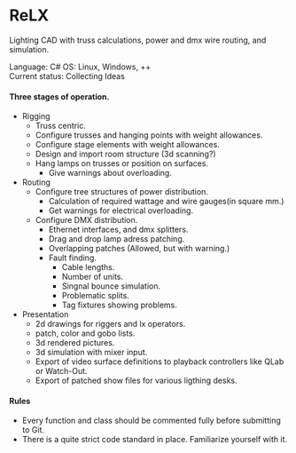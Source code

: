 # ReLX
Lighting CAD with truss calculations, power and dmx wire routing, and simulation.

Language: C#
OS: Linux, Windows, ++<br />
Current status: Collecting Ideas

#### Three stages of operation.
- Rigging
    - Truss centric.
    - Configure trusses and hanging points with weight allowances.
    - Configure stage elements with weight allowances.
    - Design and import room structure (3d scanning?)
    - Hang lamps on trusses or position on surfaces.
        - Give warnings about overloading.
- Routing
    - Configure tree structures of power distribution.
        - Calculation of required wattage and wire gauges(in square mm.)
        - Get warnings for electrical overloading.
    - Configure DMX distribution.
        - Ethernet interfaces, and dmx splitters.
        - Drag and drop lamp adress patching.
        - Overlapping patches (Allowed, but with warning.)
        - Fault finding.
            - Cable lengths.
            - Number of units.
            - Singnal bounce simulation.
            - Problematic splits.
            - Tag fixtures showing problems.
- Presentation
    - 2d drawings for riggers and lx operators.
    - patch, color and gobo lists.
    - 3d rendered pictures.
    - 3d simulation with mixer input.
    - Export of video surface definitions to playback controllers like QLab or Watch-Out.
    - Export of patched show files for various ligthing desks.
    
#### Rules
- Every function and class should be commented fully before submitting to Git.
- There is a quite strict code standard in place. Familiarize yourself with it.
